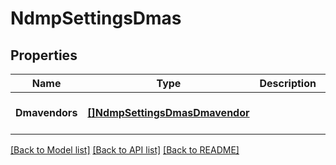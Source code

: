 # NdmpSettingsDmas

## Properties
Name | Type | Description | Notes
------------ | ------------- | ------------- | -------------
**Dmavendors** | [**[]NdmpSettingsDmasDmavendor**](NdmpSettingsDmasDmavendor.md) |  | [optional] [default to null]

[[Back to Model list]](../README.md#documentation-for-models) [[Back to API list]](../README.md#documentation-for-api-endpoints) [[Back to README]](../README.md)



